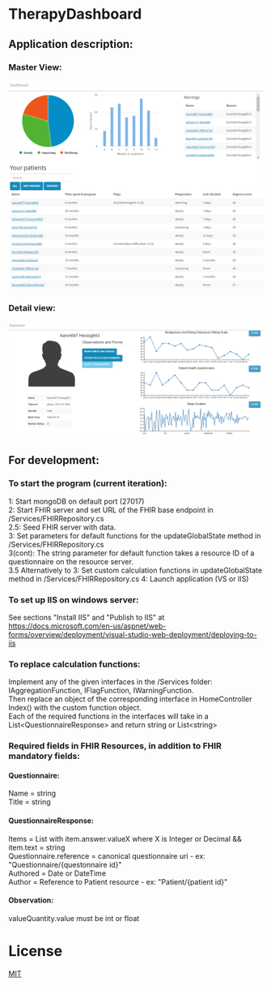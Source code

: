 # TherapyDashboard

## Application description:

### Master View:  
![Picture of master view](https://github.com/NikolaiGrieg/TherapyDashboard/blob/master/Pictures/Dashboard_master_14_5.png)


### Detail view:  
![Picture of detail view](https://github.com/NikolaiGrieg/TherapyDashboard/blob/master/Pictures/DetailView_14_5.png)


## For development:
### To start the program (current iteration):
1: Start mongoDB on default port (27017)  
2: Start FHIR server and set URL of the FHIR base endpoint in /Services/FHIRRepository.cs  
2.5: Seed FHIR server with data.  
3: Set parameters for default functions for the updateGlobalState method in /Services/FHIRRepository.cs  
3(cont): The string parameter for default function takes a resource ID of a questionnaire on the resource server.  
3.5 Alternatively to 3: Set custom calculation functions in updateGlobalState method in /Services/FHIRRepository.cs
4: Launch application (VS or IIS)

### To set up IIS on windows server:
See sections "Install IIS" and "Publish to IIS" at  
https://docs.microsoft.com/en-us/aspnet/web-forms/overview/deployment/visual-studio-web-deployment/deploying-to-iis

### To replace calculation functions:
Implement any of the given interfaces in the /Services folder: IAggregationFunction, IFlagFunction, IWarningFunction.  
Then replace an object of the corresponding interface in HomeController Index() with the custom function object.  
Each of the required functions in the interfaces will take in a List\<QuestionnaireResponse\> and return string or List\<string\>

### Required fields in FHIR Resources, in addition to FHIR mandatory fields:
#### Questionnaire:
Name = string  
Title = string

#### QuestionnaireResponse:
Items = List with item.answer.valueX where X is Integer or Decimal && item.text = string  
Questionnaire.reference = canonical questionnaire uri - ex: "Questionnaire/{questonnaire id}"  
Authored = Date or DateTime  
Author = Reference to Patient resource - ex: "Patient/{patient id}"

#### Observation: 
valueQuantity.value must be int or float  

# License
[MIT](https://choosealicense.com/licenses/mit/)
